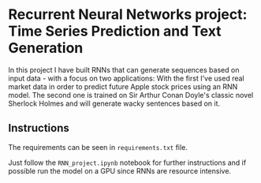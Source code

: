 # Recurrent Neural Networks project: Time Series Prediction and Text Generation
In this project I have built RNNs that can generate sequences based on input data - with a focus on two applications: With the first I've used real market data in order to predict future Apple stock prices using an RNN model. The second one is trained on Sir Arthur Conan Doyle's classic novel Sherlock Holmes and will generate wacky sentences based on it.

## Instructions
The requirements can be seen in `requirements.txt` file.

Just follow the `RNN_project.ipynb` notebook for further instructions and if possible run the model on a GPU since RNNs are resource intensive.
